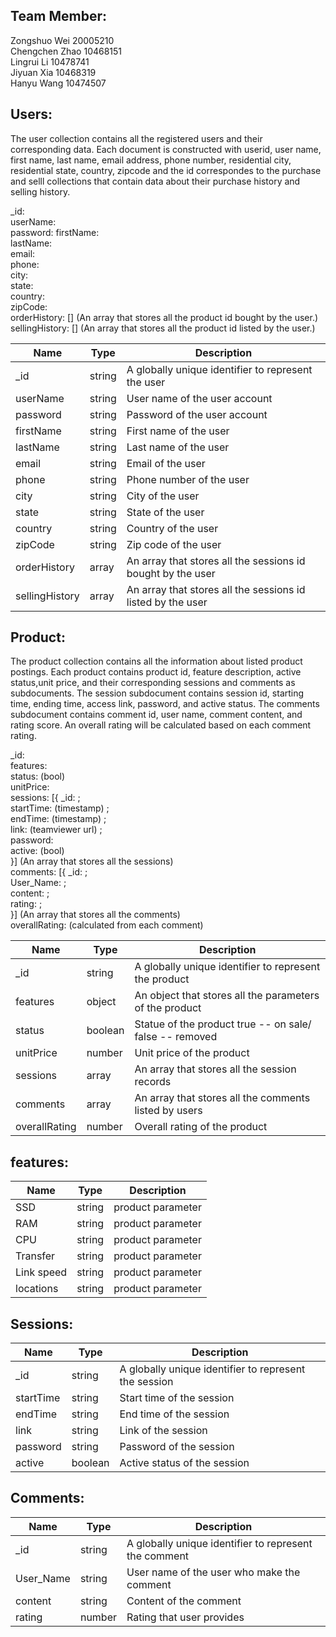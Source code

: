 ## Team Member:  
Zongshuo Wei  20005210  
Chengchen Zhao 10468151  
Lingrui Li 10478741  
Jiyuan Xia 10468319  
Hanyu Wang 10474507 

## Users:  
  
The user collection contains all the registered users and their corresponding data. Each document is constructed with userid, user name, first name, last name, email address, phone number, residential city, residential state, country, zipcode and the id correspondes to the purchase and selll collections that contain data about their purchase history and selling history.  
  
_id:  
userName:  
password:
firstName:  
lastName:  
email:  
phone:    
city:  
state:  
country:  
zipCode:    
orderHistory: [] (An array that stores all the product id bought by the user.)  
sellingHistory: []  (An array that stores all the product id listed by the user.)  
  
| Name        | Type  |  Description   |
| ------------| ------------- |  -----------|
| _id  | string | A globally unique identifier to represent the user  |
| userName  | string | User name of the user account |
| password  | string | Password of the user account |
| firstName  | string | First name of the user  |
| lastName  | string | Last name of the user |
| email  | string | Email of the user |
| phone  | string |  Phone number of the user |
| city  | string | City of the user |
| state  | string | State of the user |
| country  | string |  Country of the user |
| zipCode  | string | Zip code of the user |
| orderHistory  | array | An array that stores all the sessions id bought by the user |
| sellingHistory  | array |  An array that stores all the sessions id listed by the user |
  
  
## Product:
  
The product collection contains all the information about listed product postings. Each product contains product id, feature description, active status,unit price, and their corresponding sessions and comments as subdocuments. The session subdocument contains session id, starting time, ending time, access link, password, and active status. The comments subdocument contains comment id, user name, comment content, and rating score. An overall rating will be calculated based on each comment rating.
  
_id:  
features:  
status:   (bool)  
unitPrice:  
sessions:  [{ _id: ;  
            startTime: (timestamp) ;  
            endTime: (timestamp) ;  
            link: (teamviewer url) ;  
            password:  
            active: (bool)  
            }] (An array that stores all the sessions)  
comments: [{ _id: ;  
            User_Name:  ;  
            content:  ;  
            rating:  ;  
            }] (An array that stores all the comments)  
overallRating:  (calculated from each comment)  

| Name        | Type  |  Description   |
| ------------| ------------- |  -----------|
| _id  | string | A globally unique identifier to represent the product |
| features  | object | An object that stores all the parameters of the product |
| status  | boolean | Statue of the product true -- on sale/ false -- removed |
| unitPrice  | number | Unit price of the product |
| sessions  | array |  An array that stores all the session records |
| comments  | array |   An array that stores all the comments listed by users |
| overallRating  | number | Overall rating of the product |


## features:


| Name        | Type  |  Description   |
| ------------| ------------- |  -----------|
| SSD  | string | product parameter |
| RAM  | string | product parameter |
| CPU  | string | product parameter |
| Transfer  | string | product parameter |
| Link speed  | string | product parameter |
| locations  | string | product parameter |


## Sessions:


| Name        | Type  |  Description   |
| ------------| ------------- |  -----------|
| _id  | string | A globally unique identifier to represent the session |
| startTime  | string | Start time of the session |
| endTime  | string | End time of the session  |
| link  | string | Link of the session |
| password  | string |  Password of the session |
| active  | boolean |  Active status of the session |


## Comments:


| Name        | Type  |  Description   |
| ------------| ------------- |  -----------|
| _id  | string | A globally unique identifier to represent the comment |
| User_Name  | string | User name of the user who make the comment |
| content  | string | Content of the comment  |
| rating  | number | Rating that user provides |





